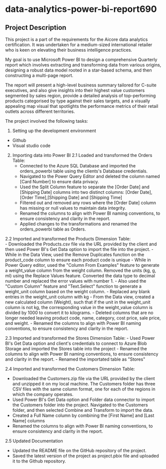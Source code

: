 # data-analytics-power-bi-report690
## Project Description
This project is a part of the requirements for the Aicore data analytics certification. It was undertaken for a medium-sized international retailer who is keen on elevating their business intelligence practices.

My goal is to use Microsoft Power BI to design a comprehensive Quarterly report which involves extracting and transforming data from various origins, designing a robust data model rooted in a star-based schema, and then constructing a multi-page report.

The report will present a high-level business summary tailored for C-suite executives, and also give insights into their highest value customers segmented by sales region, provide a detailed analysis of top-performing products categorised by type against their sales targets, and a visually appealing map visual that spotlights the performance metrics of their retail outlets across different territories.

The project involved the following tasks:
1. Setting up the development environment
  - Github
  - Visual studio code

2. Importing data into Power BI
  2.1 Loaded and transformed the Orders Table: 
    - Connected to the Azure SQL Database and imported the orders_powerbi table using the clients's Database credentials.
    - Navigated to the Power Query Editor and deleted the column named [Card Number] to ensure data privacy.
    - Used the Split Column feature to separate the [Order Date] and [Shipping Date] columns into two distinct columns: [Order Date], [Order Time],[Shipping Date] and [Shipping Time]
    - Filtered out and removed any rows where the [Order Date] column has missing or null values to maintain data integrity.
    - Renamed the columns to align with Power BI naming conventions, to ensure consistency and clarity in the report.
    - Applied changes to the transformations and renamed the orders_powerbi table as Orders.

  2.2 Imported and transformed the Products Dimension Table:  
    - Downloaded the Products.csv file via the URL provided by the client and then used Power BI's Get Data option to import the file into the project.
    - While in the Data View, used the Remove Duplicates function on the product_code column to ensure each product code is unique
    - While in Power Query editor, used the "Column From Examples" feature to generate a weight_value column from the weight column. Removed the units (kg, g, ml) using the Replace Values feature. Converted the data type to decimal number and replaced the error values with number 1.
    - Also used the "Custom Column" feature and "Text.Select" function to generate a weight_unit column based on the weight column.
    - Replaced any blank entries in the weight_unit column with kg
    - From the Data view, created a new calculated column (Weight), such that if the unit in the weight_unit column is not kg, the corresponding value in the weight_value column is divided by 1000 to convert it to kilograms.
    - Deleted columns that are no longer needed leaving product code, name, category, cost price, sale price, and weight.
    - Renamed the columns to align with Power BI naming conventions, to ensure consistency and clarity in the report.

  2.3 Imported and transformed the Stores Dimension Table:
    - Used Power BI's Get Data option and client's credentials to connect to Azure Blob Storage and imported the Stores table into the project
    - Renamed the columns to align with Power BI naming conventions, to ensure consistency and clarity in the report.
    - Renamed the importated table as "Stores"

  2.4 Imported and transformed the Customers Dimension Table:
  - Downloaded the Customers.zip file via the URL provided by the client and unzipped it on my local machine. The Customers folder has three CSV files with the same column format, one for each of the regions in which the company operates.
  - Used Power BI's Get Data option and Folder data connector to import the Customers folder into the project. Navigated to the Customers folder, and then selected Combine and Transform to import the data.
  - Created a Full Name column by combining the [First Name] and [Last Name] columns
  - Renamed the columns to align with Power BI naming conventions, to ensure consistency and clarity in the report.

  2.5 Updated Documentation
   - Updated the README file on the GitHub repository of the project.
   - Saved the latest version of the project as project.pbix file and uploaded it to the Github repository.